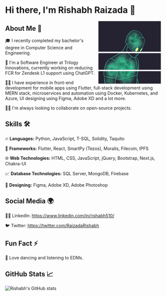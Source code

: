 # Hi there, I'm Rishabh Raizada 👋

<img align="right" src="https://github.com/Rishabh510/Rishabh510/blob/master/gif-3d-cool.gif" width="40%"/>

## About Me 🚀

🎓 I recently completed my bachelor's degree in Computer Science and Engineering.

💼 I'm a Software Engineer at Trilogy Innovations, currently working on reducing FCR for Zendesk L1 support using ChatGPT.

👨‍💻 I have experience in front-end development for mobile apps using Flutter, full-stack development using MERN stack, microservices and automation using Docker, Kubernetes, and Azure, UI designing using Figma, Adobe XD and a lot more.

🤝🏻 I'm always looking to collaborate on open-source projects.

## Skills 🛠️

🔥 **Languages:** Python, JavaScript, T-SQL, Solidity, Taquito

🚀 **Frameworks:** Flutter, React, SmartPy (Tezos), Moralis, Filecoin, IPFS

🌐 **Web Technologies:** HTML, CSS, JavaScript, jQuery, Bootstrap, Next.js, Chakra-UI

📈 **Database Technologies:** SQL Server, MongoDB, Firebase

🎨 **Designing:** Figma, Adobe XD, Adobe Photoshop

## Social Media 🌍

👨‍💼 LinkedIn: https://www.linkedin.com/in/rishabh510/

🐦 Twitter: https://twitter.com/RaizadaRishabh

## Fun Fact ⚡

💃 Love dancing and listening to EDMs.

## GitHub Stats 📈

![Rishabh's GitHub stats](https://github-readme-stats.vercel.app/api?username=Rishabh510&show_icons=true&theme=radical)
